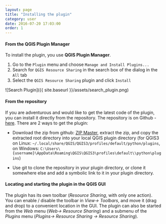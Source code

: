 ```yaml
---
layout: page
title: "Installing the plugin"
category: user
date: 2016-07-20 17:03:00
order: 1
---
```


#### From the QGIS Plugin Manager

To install the plugin, you use **QGIS Plugin Manager**.

1. Go to the ```Plugin``` menu and choose
   ```Manage and Install Plugins...```
2. Search for ```QGIS Resource Sharing``` in the search box
   of the dialog in the ```All``` tab
3. Select the ```QGIS Resource Sharing``` plugin and click
   ```Install```

![Search Plugin]({{ site.baseurl }}/assets/search_plugin.png)

#### From the repository
If you are adventurous and would like to get the latest code of the
plugin, you can install it directly from the repository.
The repository is on Github -
[here](https://github.com/QGIS-Contribution/QGIS-ResourceSharing).
There are 2 ways to get the plugin:

* Download the zip from github:
[ZIP Master](https://github.com/QGIS-Contribution/QGIS-ResourceSharing/archive/master.zip),
extract the zip, and copy the extracted root directory into your
local QGIS plugin directory
(for QGIS3 on Linux:
```~/.local/share/QGIS/QGIS3/profiles/default/python/plugins```,
on Windows:
```C:\Users\{username}\AppData\Roaming\QGIS\QGIS3\profiles\default\\python\plugins```)

* Use git to clone the repository in your plugin directory, or clone
it somewhere else and add a symbolic link to it in your plugin
directory.

#### Locating and starting the plugin in the QGIS GUI
The plugin has its own toolbar (*Resource Sharing*, with only one
action).
You can enable / disable the toolbar in *View-> Toolbars*, and move
it (drag and drop) to a convenient location in the GUI.
The plugin can also be started from the *Web* menu
(*Web-> Resource Sharing*) and a submenu of the *Plugins* menu
(*Plugins-> Resource Sharing -> Resource Sharing*).
